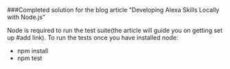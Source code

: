 ###Completed solution for the blog article "Developing Alexa Skills Locally with Node.js"


Node is required to run the test suite(the article will guide you on getting set up #add link). 
To run the tests once you have installed node: 

  - npm install
  - npm test

